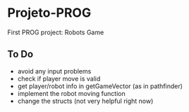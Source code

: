 # Projeto-PROG
First PROG project: Robots Game

## To Do
- avoid any input problems
- check if player move is valid
- get player/robot info in getGameVector (as in pathfinder)
- implement the robot moving function
- change the structs (not very helpful right now)


